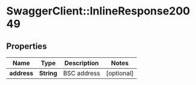 # SwaggerClient::InlineResponse20049

## Properties
Name | Type | Description | Notes
------------ | ------------- | ------------- | -------------
**address** | **String** | BSC address | [optional] 

